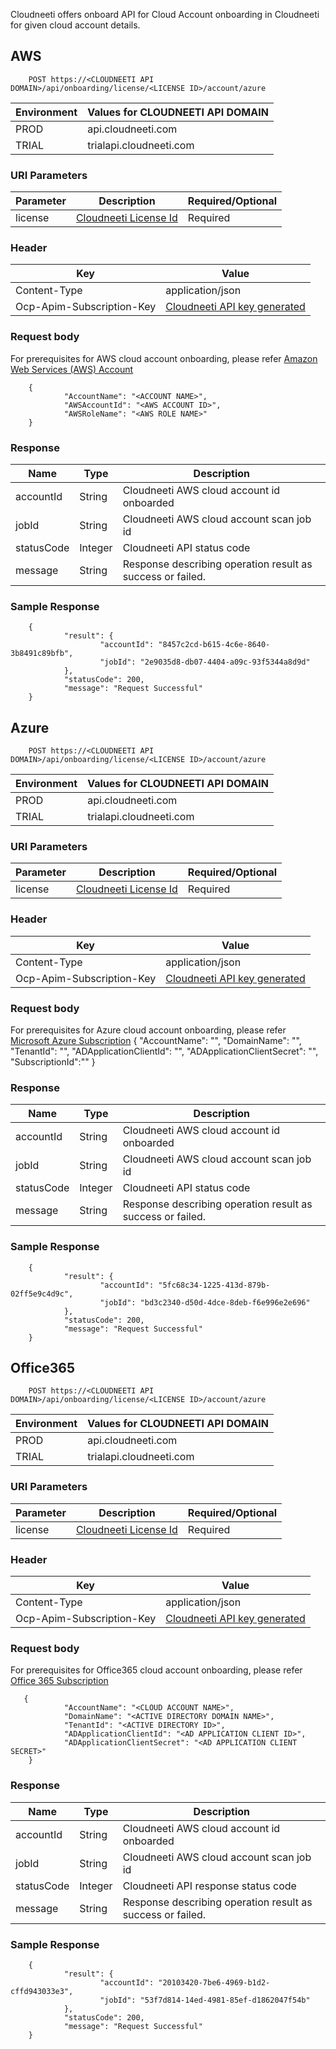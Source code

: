 Cloudneeti offers onboard API for Cloud Account onboarding in Cloudneeti for given cloud account details.

## AWS

        POST https://<CLOUDNEETI API DOMAIN>/api/onboarding/license/<LICENSE ID>/account/azure

| Environment	| Values for CLOUDNEETI API DOMAIN     |
|---------------|--------------------------------------|
| PROD 	        |   api.cloudneeti.com                 |
| TRIAL 	| trialapi.cloudneeti.com              |


### URI Parameters

| Parameter           |           Description                                |           Required/Optional  |
|-----------|----------------------------------------------------------------|----------------------------|
| license   |          [Cloudneeti License Id​](#license-id)                  | Required|

### Header

| Key	        | Value                                |
|---------------|--------------------------------------|
| Content-Type 	                |   application/json                 |
| Ocp-Apim-Subscription-Key 	| [Cloudneeti API key generated](../../administratorGuide/configureCloudneetiAPIAccess/)             |


### Request body

For prerequisites for AWS cloud account onboarding, please refer [Amazon Web Services (AWS) Account](../amazonWebServiceAccounts/)
        
        {
                "AccountName": "<ACCOUNT NAME>",
                "AWSAccountId": "<AWS ACCOUNT ID>",
                "AWSRoleName": "<AWS ROLE NAME>"
        }

### Response

| Name           |           Type       |          Description  |
|----------------|----------------------|-----------------------|
| accountId	 |           String     | Cloudneeti AWS cloud account id onboarded      |
| jobId  	 |           String     | Cloudneeti AWS cloud account scan job id      |
| statusCode	     |           Integer     | Cloudneeti API status code      |
| message |      String     | Response describing operation result as success or failed.     |

### Sample Response
        {
                "result": {
                        "accountId": "8457c2cd-b615-4c6e-8640-3b8491c89bfb",
                        "jobId": "2e9035d8-db07-4404-a09c-93f5344a8d9d"
                },
                "statusCode": 200,
                "message": "Request Successful"
        }



## Azure

        POST https://<CLOUDNEETI API DOMAIN>/api/onboarding/license/<LICENSE ID>/account/azure


        
| Environment	| Values for CLOUDNEETI API DOMAIN     |
|---------------|--------------------------------------|
| PROD 	        |   api.cloudneeti.com                 |
| TRIAL 	| trialapi.cloudneeti.com              |


### URI Parameters


| Parameter           |           Description                                |           Required/Optional  |
|-----------|----------------------------------------------------------------|----------------------------|
| license   |          [Cloudneeti License Id​](#license-id)                  | Required|

### Header

| Key	        | Value                                |
|---------------|--------------------------------------|
| Content-Type 	                |   application/json                 |
| Ocp-Apim-Subscription-Key 	| [Cloudneeti API key generated](../../administratorGuide/configureCloudneetiAPIAccess/)             |


### Request body

For prerequisites for Azure cloud account onboarding, please refer [Microsoft Azure Subscription](../azureSubscriptions/)
        {
                "AccountName": "<ACCOUNT NAME>",
                "DomainName": "<ACTIVE DIRECTORY DOMAIN NAME>",
                "TenantId": "<ACTIVE DIRECTORY ID>",
                "ADApplicationClientId": "<AD APPLICATION CLIENT ID>",
                "ADApplicationClientSecret": "<AD APPLICATION CLIENT SECRET>",
                "SubscriptionId":"<AZURE SUBSCRIPTION ID>"
        }


### Response

| Name           |           Type       |          Description  |
|----------------|----------------------|-----------------------|
| accountId	 |           String     | Cloudneeti AWS cloud account id onboarded      |
| jobId  	 |           String     | Cloudneeti AWS cloud account scan job id      |
| statusCode	     |           Integer     | Cloudneeti API status code      |
| message |      String     | Response describing operation result as success or failed.     |

### Sample Response
        {
                "result": {
                        "accountId": "5fc68c34-1225-413d-879b-02ff5e9c4d9c",
                        "jobId": "bd3c2340-d50d-4dce-8deb-f6e996e2e696"
                },
                "statusCode": 200,
                "message": "Request Successful"
        }



## Office365

        POST https://<CLOUDNEETI API DOMAIN>/api/onboarding/license/<LICENSE ID>/account/azure

| Environment	| Values for CLOUDNEETI API DOMAIN     |
|---------------|--------------------------------------|
| PROD 	        |   api.cloudneeti.com                 |
| TRIAL 	| trialapi.cloudneeti.com              |

### URI Parameters

| Parameter           |           Description                                |           Required/Optional  |
|-----------|----------------------------------------------------------------|----------------------------|
| license   |          [Cloudneeti License Id​](#license-id)                  | Required|

### Header

| Key	        | Value                                |
|---------------|--------------------------------------|
| Content-Type 	                |   application/json                 |
| Ocp-Apim-Subscription-Key 	| [Cloudneeti API key generated](../../administratorGuide/configureCloudneetiAPIAccess/)             |


### Request body

For prerequisites for Office365 cloud account onboarding, please refer [Office 365 Subscription](../office365Subscription/)

       {
                "AccountName": "<CLOUD ACCOUNT NAME>",
                "DomainName": "<ACTIVE DIRECTORY DOMAIN NAME>",
                "TenantId": "<ACTIVE DIRECTORY ID>",
                "ADApplicationClientId": "<AD APPLICATION CLIENT ID>",
                "ADApplicationClientSecret": "<AD APPLICATION CLIENT SECRET>"
        }


### Response

| Name           |           Type       |          Description  |
|----------------|----------------------|-----------------------|
| accountId	 |           String     | Cloudneeti AWS cloud account id onboarded      |
| jobId  	 |           String     | Cloudneeti AWS cloud account scan job id      |
| statusCode	     |           Integer     | Cloudneeti API response status code      |
| message |      String     | Response describing operation result as success or failed.     |

### Sample Response
        {
                "result": {
                        "accountId": "20103420-7be6-4969-b1d2-cffd943033e3",
                        "jobId": "53f7d814-14ed-4981-85ef-d1862047f54b"
                },
                "statusCode": 200,
                "message": "Request Successful"
        }

